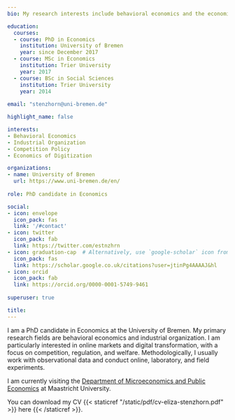 ```yaml
---
bio: My research interests include behavioral economics and the economics of digitization.

education:
  courses:
  - course: PhD in Economics
    institution: University of Bremen
    year: since December 2017
  - course: MSc in Economics
    institution: Trier University
    year: 2017
  - course: BSc in Social Sciences
    institution: Trier University
    year: 2014
    
email: "stenzhorn@uni-bremen.de"

highlight_name: false

interests:
- Behavioral Economics
- Industrial Organization
- Competition Policy
- Economics of Digitization

organizations:
- name: University of Bremen
  url: https://www.uni-bremen.de/en/
  
role: PhD candidate in Economics

social:
- icon: envelope
  icon_pack: fas
  link: '/#contact'
- icon: twitter
  icon_pack: fab
  link: https://twitter.com/estnzhrn
- icon: graduation-cap  # Alternatively, use `google-scholar` icon from `ai` icon pack
  icon_pack: fas
  link: https://scholar.google.co.uk/citations?user=jtinPg4AAAAJ&hl
- icon: orcid
  icon_pack: fab
  link: https://orcid.org/0000-0001-5749-9461
  
superuser: true

title: 
---
```


I am a PhD candidate in Economics at the University of Bremen. My primary research fields are behavioral economics and industrial organization. I am particularly interested in online markets and digital transformation, with a focus on competition, regulation, and welfare. Methodologically, I usually work with observational data and conduct online, laboratory, and field experiments. 

I am currently visiting the [Department of Microeconomics and Public Economics](https://www.maastrichtuniversity.nl/research/department-microeconomics-and-public-economics) at Maastricht University.

You can download my CV {{< staticref "/static/pdf/cv-eliza-stenzhorn.pdf" >}} here {{< /staticref >}}.
